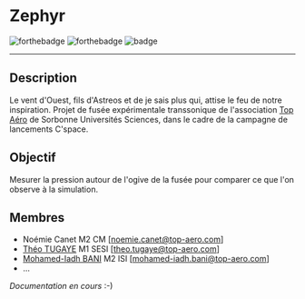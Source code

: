 # Zephyr

![forthebadge](https://svgshare.com/i/iZj.svg) ![forthebadge](https://forthebadge.com/images/badges/powered-by-coffee.svg) ![badge](https://forthebadge.com/images/badges/contains-tasty-spaghetti-code.svg)
***


## Description
Le vent d'Ouest, fils d'Astreos et de je sais plus qui, attise le feu de notre inspiration.
Projet de fusée expérimentale transsonique de l'association [Top Aéro](https://www.top-aero.com/) de Sorbonne Universités Sciences, dans le cadre de la campagne de lancements C'space.

## Objectif
Mesurer la pression autour de l'ogive de la fusée pour comparer ce que l'on observe à la simulation.

## Membres
  * Noémie Canet M2 CM [noemie.canet@top-aero.com]
  * [Théo TUGAYE](https://github.com/Alhucarr) M1 SESI [theo.tugaye@top-aero.com]
  * [Mohamed-Iadh BANI](https://github.com/mediadhBani) M2 ISI [mohamed-iadh.bani@top-aero.com]
  * ...

*Documentation en cours* :-)
